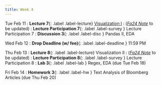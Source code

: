 ```yaml
---
title: Week 4
---
```


Tue Feb 11
: **Lecture 7**{: .label .label-lecture} [Visualization I](lecture/lec07)
    : ([*Fa24 Note*](https://ds100.org/course-notes/visualization_1/visualization_1.html) to be updated)
: **Lecture Participation 7**{: .label .label-survey } Lecture Participation 7
: **Discussion 3**{: .label .label-disc } Pandas II, EDA

Wed Feb 12
: **Drop Deadline (w/ fee)**{: .label .label-deadline } 11:59 PM

Thu Feb 13
: **Lecture 8**{: .label .label-lecture} Visualization II
    : ([*Fa24 Note*](https://ds100.org/course-notes/visualization_2/visualization_2.html) to be updated)
: **Lecture Participation 8**{: .label .label-survey } Lecture Participation 8
: **Lab 3**{: .label .label-lab } Regex, EDA (due Tue Feb 18)
<!-- : **Exam Prep 3**{: .label .label-examprep } RegEx -->


Fri Feb 14
: **Homework 3**{: .label .label-hw } Text Analysis of Bloomberg Articles (due Thu Feb 20)
